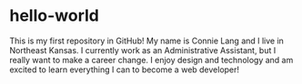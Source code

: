 # hello-world
This is my first repository in GitHub!
My name is Connie Lang and I live in Northeast Kansas.  I currently work as an Administrative Assistant, but I really want to make a career change.  I enjoy design and technology and am excited to learn everything I can to become a web developer!  
